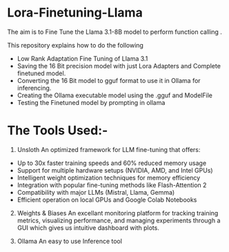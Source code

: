 # Lora-Finetuning-Llama

The aim is to Fine Tune the Llama 3.1-8B model to perform function calling .

This repository explains how to do the following 
* Low Rank Adaptation Fine Tuning of Llama 3.1
* Saving the 16 Bit precision model with just Lora Adapters and Complete finetuned model.
* Converting the 16 Bit model to gguf format to use it in Ollama for inferencing.
* Creating the Ollama executable model using the .gguf and ModelFile
* Testing the Finetuned model by prompting in ollama 

# The Tools Used:-

1. Unsloth
  An optimized framework for LLM fine-tuning that offers:

  - Up to 30x faster training speeds and 60% reduced memory usage
  - Support for multiple hardware setups (NVIDIA, AMD, and Intel GPUs)
  - Intelligent weight optimization techniques for memory efficiency
  - Integration with popular fine-tuning methods like Flash-Attention 2
  - Compatibility with major LLMs (Mistral, Llama, Gemma)
  - Efficient operation on local GPUs and Google Colab Notebooks

2. Weights & Biases
  An excellant  monitoring platform for tracking training metrics, visualizing performance, and managing experiments through a GUI which gives us intuitive dashboard with plots.

3. Ollama
 An easy to use Inference tool   
